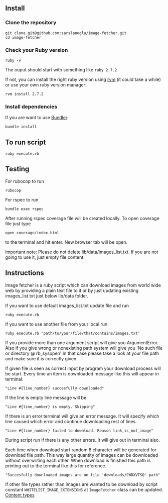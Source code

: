 ## Install

### Clone the repository

```shell
git clone git@github.com:sarslanoglu/image-fetcher.git
cd image-fetcher
```

### Check your Ruby version

```shell
ruby -v
```

The ouput should start with something like `ruby 2.7.2`

If not, you can install the right ruby version using [rvm](https://github.com/rvm/rvm) (it could take a while) or use your own ruby version manager:

```shell
rvm install 2.7.2
```

### Install dependencies

If you are want to use [Bundler](https://github.com/bundler/bundler):

```shell
bundle install
```

## To run script

```shell
ruby execute.rb
```

## Testing

For rubocop to run

```shell
rubocop
```

For rspec to run

```shell
bundle exec rspec
```

After running rspec coverage file will be created locally. To open coverage file just type

```shell
open coverage/index.html
```

to the terminal and hit enter. New browser tab will be open.

Important note: Please do not delete lib/data/images_list.txt. If you are not going to use it, just empty file content.

## Instructions

Image fetcher is a ruby script which can download images from world wide web by providing a plain text file to it or by just updating existing images_list.txt just below lib/data folder.

If you want to use default images_list.txt update file and run

```shell
ruby execute.rb
```

If you want to use another file from your local run

```shell
ruby execute.rb 'path/to/your/file/that/contains/images.txt'
```

If you provide more than one argument script will give you ArgumentError.
Also if you give wrong or nonexisting path system will give you 'No such file or directory @ rb_sysopen'
In that case please take a look at your file path and make sure it is correctly given.

If given file is seen as correct input by program your download process will be start.
Every time an item is downloaded message like this will appear in terminal.

```
"Line #{line_number} succesfully downloaded"
```

If the line is empty line message will be

```
"Line #{line_number} is empty. Skipping"
```

If there is an error terminal will give an error message. It will specify which line caused which error and continue downloading rest of lines.

```
"Line #{line_number} failed to download. Reason link_is_not_image"
```

During script run if there is any other errors. It will give out in terminal also.

Each time when download start random 8 character will be generated for download file path. This way large quantity of images can be downloaded without overwriting each other. When download is finished this path is printing out to the terminal like this for reference.

```
"Succesfully downloaded images are on file 'downloads/CWDXVTSQ' path"
```

If other file types rather than images are wanted to be download by script constant ```WHITELIST_IMAGE_EXTENSIONS``` at ```ImageFetcher``` class can be updated. [Content types](https://www.freeformatter.com/mime-types-list.html)
